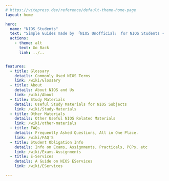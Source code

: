 ```yaml
---
# https://vitepress.dev/reference/default-theme-home-page
layout: home

hero:
  name: "NIOS Students"
  text: "Simple Guides made by 「NIOS Unofficial」 for NIOS Students - Getting Started"
  actions:
    - theme: alt
      text: Go Back
      link: ../..


features:
  - title: Glossary
    details: Commonly Used NIOS Terms
    link: /wiki/Glossary
  - title: About
    details: About NIOS and Us
    link: /wiki/About
  - title: Study Materials
    details: Useful Study Materials for NIOS Subjects
    link: /wiki/Study-Materials
  - title: Other Materials
    details: Other Useful NIOS Related Materials
    link: /wiki/other-materials
  - title: FAQs
    details: Frequently Asked Questions, All in One Place.
    link: /wiki/FAQ'S
  - title: Student Obligation Info
    details: Info on Exams, Assignments, Practicals, PCPs, etc
    link: /wiki/Exams-Assignments
  - title: E-Services
    details: A Guide on NIOS EServices
    link: /wiki/EServices

---
```

